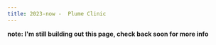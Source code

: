 ```yaml
---
title: 2023-now -  Plume Clinic
---
```

__note: I'm still building out this page, check back soon for more info__
